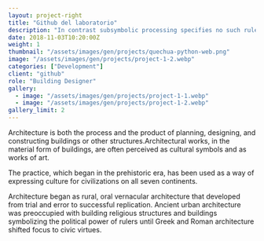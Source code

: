 ```yaml
---
layout: project-right
title: "Github del laboratorio"
description: "In contrast subsymbolic processing specifies no such rules a priori and relies on emergent properties of processing units"
date: 2018-11-03T10:20:00Z
weight: 1
thumbnail: "/assets/images/gen/projects/quechua-python-web.png"
image: "/assets/images/gen/projects/project-1-2.webp"
categories: ["Development"]
client: "github"
role: "Building Designer"
gallery:
  - image: "/assets/images/gen/projects/project-1-1.webp"
  - image: "/assets/images/gen/projects/project-1-2.webp"
gallery_limit: 2
---
```


Architecture is both the process and the product of planning, designing, and constructing buildings or other structures.Architectural works, in the material form of buildings, are often perceived as cultural symbols and as works of art.

The practice, which began in the prehistoric era, has been used as a way of expressing culture for civilizations on all seven continents.

Architecture began as rural, oral vernacular architecture that developed from trial and error to successful replication. Ancient urban architecture was preoccupied with building religious structures and buildings symbolizing the political power of rulers until Greek and Roman architecture shifted focus to civic virtues.
